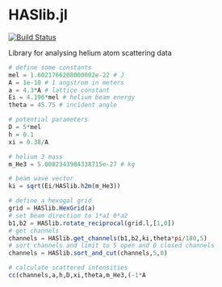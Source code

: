 # HASlib.jl

[![Build Status](https://travis-ci.com/feanor12/HASlib.jl.svg?branch=master)](https://travis-ci.com/feanor12/HASlib.jl)

Library for analysing helium atom scattering data


```julia
# define some constants
mel = 1.6021766208000002e-22 # J
A = 1e-10 # 1 angstrom in meters
a = 4.3*A # lattice constant
Ei = 4.196*mel # helium beam energy
theta = 45.75 # incident angle

# potential parameters
D = 5*mel 
h = 0.1
xi = 0.38/A

# helium 3 mass
m_He3 = 5.0082343984338715e-27 # kg

# beam wave vector
ki = sqrt(Ei/HASlib.h2m(m_He3))

# define a hexogal grid
grid = HASlib.HexGrid(a)
# set beam direction to 1*a1 0*a2
b1,b2 = HASlib.rotate_reciprocal(grid.l,[1,0])
# get channels
channels = HASlib.get_channels(b1,b2,ki,theta*pi/180,5)
# sort channels and limit to 5 open and 0 closed channels
channels = HASlib.sort_and_cut(channels,5,0)

# calculate scattered intensities
cc(channels,a,h,D,xi,theta,m_He3,(-1*A
```
